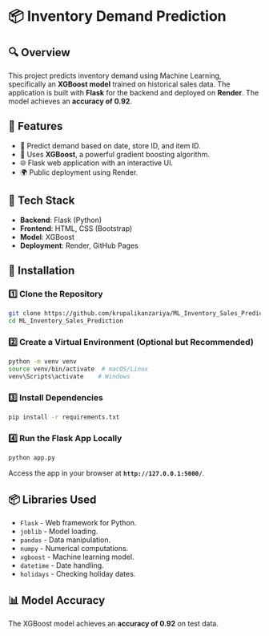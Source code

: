 # 📦 Inventory Demand Prediction

## 🔍 Overview
This project predicts inventory demand using Machine Learning, specifically an **XGBoost model** trained on historical sales data. The application is built with **Flask** for the backend and deployed on **Render**. The model achieves an **accuracy of 0.92**.

## 🚀 Features
- 📅 Predict demand based on date, store ID, and item ID.
- 🧠 Uses **XGBoost**, a powerful gradient boosting algorithm.
- 🌐 Flask web application with an interactive UI.
- 🌍 Public deployment using Render.

## 📌 Tech Stack
- **Backend**: Flask (Python)
- **Frontend**: HTML, CSS (Bootstrap)
- **Model**: XGBoost
- **Deployment**: Render, GitHub Pages

## 📂 Installation
### **1️⃣ Clone the Repository**
```bash
git clone https://github.com/krupalikanzariya/ML_Inventory_Sales_Prediction.git
cd ML_Inventory_Sales_Prediction
```

### **2️⃣ Create a Virtual Environment (Optional but Recommended)**
```bash
python -m venv venv
source venv/bin/activate  # macOS/Linux
venv\Scripts\activate    # Windows
```

### **3️⃣ Install Dependencies**
```bash
pip install -r requirements.txt
```

### **4️⃣ Run the Flask App Locally**
```bash
python app.py
```

Access the app in your browser at **`http://127.0.0.1:5000/`**.

## 📦 Libraries Used
- `Flask` - Web framework for Python.
- `joblib` - Model loading.
- `pandas` - Data manipulation.
- `numpy` - Numerical computations.
- `xgboost` - Machine learning model.
- `datetime` - Date handling.
- `holidays` - Checking holiday dates.

## 📊 Model Accuracy
The XGBoost model achieves an **accuracy of 0.92** on test data.
